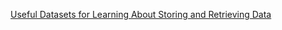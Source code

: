 [Useful Datasets for Learning About Storing and Retrieving Data](https://github.com/UC-Berkeley-I-School/w205-spring-17-labs-exercises/blob/master/useful-datasets.md)
